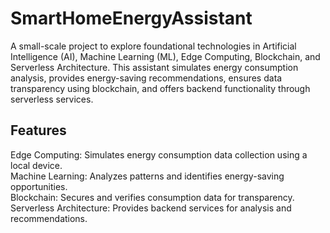 # SmartHomeEnergyAssistant

A small-scale project to explore foundational technologies in Artificial Intelligence (AI), Machine Learning (ML), Edge Computing, Blockchain, and Serverless Architecture. This assistant simulates energy consumption analysis, provides energy-saving recommendations, ensures data transparency using blockchain, and offers backend functionality through serverless services.

## Features  
Edge Computing: Simulates energy consumption data collection using a local device.  
Machine Learning: Analyzes patterns and identifies energy-saving opportunities.  
Blockchain: Secures and verifies consumption data for transparency.  
Serverless Architecture: Provides backend services for analysis and recommendations.  
